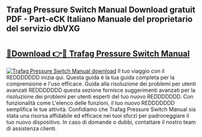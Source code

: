 ## Trafag Pressure Switch Manual Download gratuit PDF - Part-eCK Italiano Manuale del proprietario del servizio dbVXG

# <h2><a href="http://df98qv.blite.top/?on=Trafag+Pressure+Switch+Manual">🔗Download 👉🔴 Trafag Pressure Switch Manual</a></h2>

[![Trafag Pressure Switch Manual download](https://i.imgur.com/lujVjoI.png)](http://df98qv.blite.top/?on=Trafag+Pressure+Switch+Manual)
Il tuo viaggio con il REDDDDDDD inizia qui. Questa guida è la tua guida completa per la comprensione e l'uso efficace. Guida alla risoluzione dei problemi per utenti avanzati REDDDDDDD questa sezione fornisce suggerimenti avanzati per la risoluzione dei problemi per utenti esperti del tuo nuovo REDDDDDDD. Con funzionalità come L'elenco delle funzioni, il tuo nuovo REDDDDDDD semplifica le tue attività. Confidiamo che Trafag Pressure Switch Manual sia stata una risorsa affidabile ed efficace nei tuoi sforzi per padroneggiare il tuo nuovo dispositivo. In caso di domande o dubbi, contattare il nostro team di assistenza clienti.
